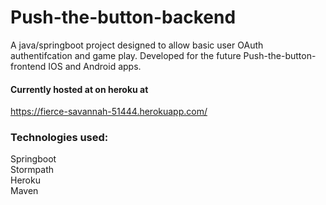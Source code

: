 # Push-the-button-backend
A java/springboot project designed to allow basic user OAuth authentifcation and game play.
Developed for the future Push-the-button-frontend IOS and Android apps.

#### Currently hosted at on heroku at
https://fierce-savannah-51444.herokuapp.com/

### Technologies used:
Springboot  
Stormpath  
Heroku  
Maven
